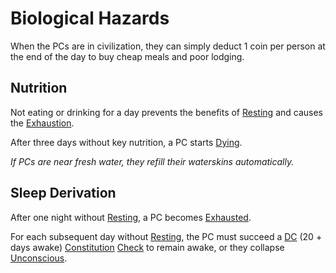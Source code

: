 # Biological Hazards

When the PCs are in civilization, they can simply deduct 1 coin per person at the end of the day to buy cheap meals and poor lodging.

## Nutrition

Not eating or drinking for a day prevents the benefits of [Resting](../Core%20Procedures/Resting.md) and causes the [Exhaustion](../Conditions/Exhausted.md).

After three days without key nutrition, a PC starts [Dying](../Conditions/Dying.md).

*If PCs are near fresh water, they refill their waterskins automatically.*

## Sleep Derivation

After one night without [Resting](../Core%20Procedures/Resting.md), a PC becomes [Exhausted](../Conditions/Exhausted.md).

For each subsequent day without [Resting](../Core%20Procedures/Resting.md), the PC must succeed a [DC](../Core%20Procedures/DC.md) (20 + days awake) [Constitution](../../Player%20Characters/The%20Ability%20Scores/Constitution.md) [Check](../Core%20Procedures/Check.md) to remain awake, or they collapse [Unconscious](../Conditions/Unconscious.md).
